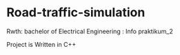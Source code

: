 # Road-traffic-simulation
Rwth: bachelor of Electrical Engineering : Info praktikum_2

Project is Written in C++
